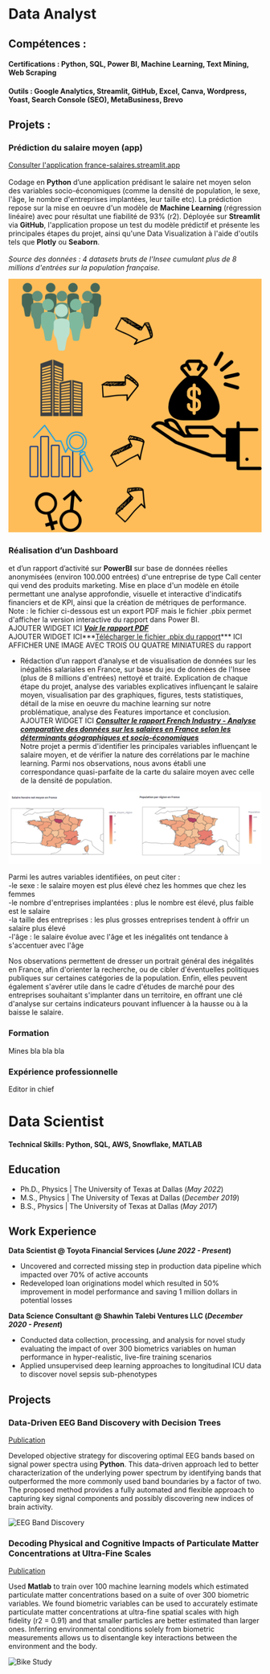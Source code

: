 # Data Analyst

## Compétences : 
#### Certifications : Python, SQL, Power BI, Machine Learning, Text Mining, Web Scraping
#### Outils : Google Analytics, Streamlit, GitHub, Excel, Canva, Wordpress, Yoast, Search Console (SEO), MetaBusiness, Brevo

## Projets :
### Prédiction du salaire moyen (app) 
<a href="https://france-salaires.streamlit.app/" target="_blank">Consulter l'application france-salaires.streamlit.app</a>  
<br />Codage en **Python** d’une application prédisant le salaire net moyen selon des variables socio-économiques (comme la densité de population, le sexe, l'âge, le nombre d'entreprises implantées, leur taille etc). La prédiction repose sur la mise en oeuvre d'un modèle de **Machine Learning** (régression linéaire) avec pour résultat une fiabilité de 93% (r2). Déployée sur **Streamlit** via **GitHub**, l'application propose un test du modèle prédictif et présente les principales étapes du projet, ainsi qu'une Data Visualization à l'aide d'outils tels que **Plotly** ou **Seaborn**.  
<br />*Source des données : 4 datasets bruts de l'Insee cumulant plus de 8 millions d'entrées sur la population française.*


![Overview app](app-design.png)


### Réalisation d’un Dashboard 

et d’un rapport d’activité sur **PowerBI** sur base de données réelles anonymisées (environ 100.000 entrées) d'une entreprise de type Call center qui vend des produits marketing. Mise en place d'un modèle en étoile permettant une analyse approfondie, visuelle et interactive d'indicatifs financiers et de KPI, ainsi que la création de métriques de performance.
<br />Note : le fichier ci-dessous est un export PDF mais le fichier .pbix permet d'afficher la version interactive du rapport dans Power BI.
<br />AJOUTER WIDGET ICI ***<a href="https://louis-marechal.github.io/BusinessReport-PowerBI.pdf" target="_blank">Voir le rapport PDF</a>***
<br /> AJOUTER WIDGET ICI***[Télécharger le fichier .pbix du rapport](https://louis-marechal.github.io/BusinessReport.pbix)***
ICI AFFICHER UNE IMAGE AVEC TROIS OU QUATRE MINIATURES du rapport 

- Rédaction d’un rapport d’analyse et de visualisation de données sur les inégalités salariales en France, sur base du jeu de données de l'Insee (plus de 8 millions d'entrées) nettoyé et traité. Explication de chaque étape du projet, analyse des variables explicatives influençant le salaire moyen, visualisation par des graphiques, figures, tests statistiques, détail de la mise en oeuvre du machine learning sur notre problématique, analyse des Features importance et conclusion.
<br />AJOUTER WIDGET ICI ***<a href="https://louis-marechal.github.io/French_industry.pdf" target="_blank">Consulter le rapport French Industry - Analyse comparative des données sur les salaires en France selon les déterminants géographiques et socio-économiques</a>***
<br />Notre projet a permis d'identifier les principales variables influençant le salaire moyen, et de vérifier la nature des corrélations par le machine learning. Parmi nos observations, nous avons établi une correspondance quasi-parfaite de la carte du salaire moyen avec celle de la densité de population.

![Cartes du salaire et de la population](graph2.png)

Parmi les autres variables identifiées, on peut citer : 
<br />-le sexe : le salaire moyen est plus élevé chez les hommes que chez les femmes
<br />-le nombre d'entreprises implantées : plus le nombre est élevé, plus faible est le salaire
<br />-la taille des entreprises : les plus grosses entreprises tendent à offrir un salaire plus élevé
<br />-l'âge : le salaire évolue avec l'âge et les inégalités ont tendance à s'accentuer avec l'âge

Nos observations permettent de dresser un portrait général des inégalités en France, afin d'orienter la recherche, ou de cibler d'éventuelles politiques publiques sur certaines catégories de la population. Enfin, elles peuvent également s'avérer utile dans le cadre d'études de marché pour des entreprises souhaitant s'implanter dans un territoire, en offrant une clé d'analyse sur certains indicateurs pouvant influencer à la hausse ou à la baisse le salaire.


### Formation
Mines bla bla bla

### Expérience professionnelle
Editor in chief



















# Data Scientist

#### Technical Skills: Python, SQL, AWS, Snowflake, MATLAB

## Education
- Ph.D., Physics | The University of Texas at Dallas (_May 2022_)								       		
- M.S., Physics	| The University of Texas at Dallas (_December 2019_)	 			        		
- B.S., Physics | The University of Texas at Dallas (_May 2017_)

## Work Experience
**Data Scientist @ Toyota Financial Services (_June 2022 - Present_)**
- Uncovered and corrected missing step in production data pipeline which impacted over 70% of active accounts
- Redeveloped loan originations model which resulted in 50% improvement in model performance and saving 1 million dollars in potential losses

**Data Science Consultant @ Shawhin Talebi Ventures LLC (_December 2020 - Present_)**
- Conducted data collection, processing, and analysis for novel study evaluating the impact of over 300 biometrics variables on human performance in hyper-realistic, live-fire training scenarios
- Applied unsupervised deep learning approaches to longitudinal ICU data to discover novel sepsis sub-phenotypes

## Projects
### Data-Driven EEG Band Discovery with Decision Trees
[Publication](https://www.mdpi.com/1424-8220/22/8/3048)

Developed objective strategy for discovering optimal EEG bands based on signal power spectra using **Python**. This data-driven approach led to better characterization of the underlying power spectrum by identifying bands that outperformed the more commonly used band boundaries by a factor of two. The proposed method provides a fully automated and flexible approach to capturing key signal components and possibly discovering new indices of brain activity.

![EEG Band Discovery](/assets/img/eeg_band_discovery.jpeg)

### Decoding Physical and Cognitive Impacts of Particulate Matter Concentrations at Ultra-Fine Scales
[Publication](https://www.mdpi.com/1424-8220/22/11/4240)

Used **Matlab** to train over 100 machine learning models which estimated particulate matter concentrations based on a suite of over 300 biometric variables. We found biometric variables can be used to accurately estimate particulate matter concentrations at ultra-fine spatial scales with high fidelity (r2 = 0.91) and that smaller particles are better estimated than larger ones. Inferring environmental conditions solely from biometric measurements allows us to disentangle key interactions between the environment and the body.

![Bike Study](/assets/img/bike_study.jpeg)
